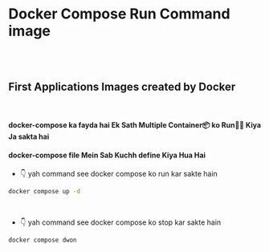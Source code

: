 # Docker Compose Run Command image

<br/>
<br/>

## First Applications Images created by Docker

<br/>

#### docker-compose ka fayda hai Ek Sath Multiple Container📦 ko Run🏃‍♀️ Kiya Ja sakta hai

#### docker-compose file Mein Sab Kuchh define Kiya Hua Hai

- 👇 yah command see docker compose ko run kar sakte hain

```sh
docker compose up -d
```

<br/>

- 👇 yah command see docker compose ko stop kar sakte hain

```sh
docker compose dwon
```
